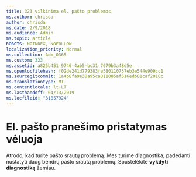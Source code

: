 ```yaml
---
title: 323 vilkinima el. pašto problemos
ms.author: chrisda
author: chrisda
ms.date: 2/9/2018
ms.audience: Admin
ms.topic: article
ROBOTS: NOINDEX, NOFOLLOW
localization_priority: Normal
ms.collection: Adm_O365
ms.custom: 323
ms.assetid: a825b451-9746-4ab5-bc31-7679b3a48d5e
ms.openlocfilehash: f02de241d779383fe580110737eb3e544e909cc1
ms.sourcegitcommit: 1a4b8fa9e38a95ca811085af516edb81caf2018c
ms.translationtype: MT
ms.contentlocale: lt-LT
ms.lasthandoff: 04/13/2019
ms.locfileid: "31857924"
---
```

# <a name="delays-in-email-message-delivery"></a>El. pašto pranešimo pristatymas vėluoja

Atrodo, kad turite pašto srautų problemą. Mes turime diagnostika, padedanti nustatyti daug bendrų pašto srautą problemų. Spustelėkite **vykdyti diagnostiką** žemiau.
